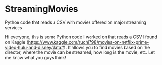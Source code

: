# StreamingMovies
Python code that reads a CSV with movies offered on major streaming services 

Hi everyone, this is some Python code I worked on that reads a CSV I found on Kaggle (https://www.kaggle.com/ruchi798/movies-on-netflix-prime-video-hulu-and-disney/data#). It allows you to find movies based on the director, where the movie can be streamed, how long is the movie, etc. Let me know what you guys think! 
